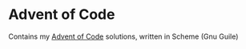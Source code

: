 # Advent of Code
Contains my [Advent of Code](https://adventofcode.com) solutions, written in Scheme (Gnu Guile)
